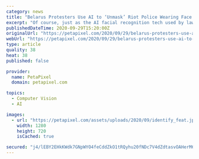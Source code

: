 ```yaml
---
category: news
title: "Belarus Protesters Use AI to ‘Unmask’ Riot Police Wearing Face Coverings"
excerpt: "Of course, just as the AI facial recognition tech used by law enforcement to identify protesters is often criticized for its error rate and inherent biases, the technology demonstrated here also i ..."
publishedDateTime: 2020-09-29T15:20:00Z
originalUrl: "https://petapixel.com/2020/09/29/belarus-protesters-use-ai-to-unmask-riot-police-wearing-face-coverings/"
webUrl: "https://petapixel.com/2020/09/29/belarus-protesters-use-ai-to-unmask-riot-police-wearing-face-coverings/"
type: article
quality: 38
heat: 38
published: false

provider:
  name: PetaPixel
  domain: petapixel.com

topics:
  - Computer Vision
  - AI

images:
  - url: "https://petapixel.com/assets/uploads/2020/09/identify_feat.jpg"
    width: 1280
    height: 720
    isCached: true

secured: "j4/lEBY2EHkKWdk7GNpWYO4feCddZkO1tRQyhu20fNDc7V4dZdtasvOAHerM6XzDb8ZilGQyLflQVI3eGMesd6bjlsiV7S2tiI82vdexbKiKLsrKFKZGdyTrZt9bxCoDYyW+aKFrAdG/IWUstlzkI783EVkp3/XKvzLXgS1MpTbL0Tv2jYTUbC3IyFySf3v7PYO1oJVL7MJBfUNFnVImL2ZfqDsKSCGco4rqvl1yi7gyWOAGNi6ZAAh8lneKkZJgMSF8L40GY0Fub49Os/G5/GolsKSfuwyASTvdNr15XjkBY/3OZgBySOiLN9LFyc+eS/RM0/eFwEgTDDRQC0iOvnKVpRp+gIgg9uogOPyQIys=;mb1tCBvEgOczf1MaOhV78Q=="
---
```


